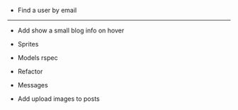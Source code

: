 * Find a user by email
---
* Add show a small blog info on hover
* Sprites

* Models rspec
* Refactor
* Messages
* Add upload images to posts

